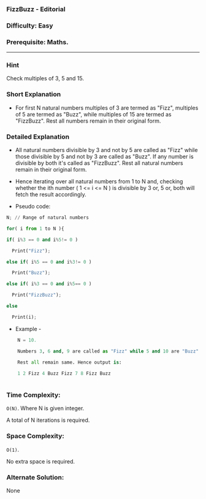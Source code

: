 ### FizzBuzz - Editorial

### Difficulty: Easy

### Prerequisite: Maths.
---
### Hint

Check multiples of 3, 5 and 15.

### Short Explanation

- For first N natural numbers multiples of 3 are termed as "Fizz", multiples of 5 are termed as "Buzz", while multiples of 15 are termed as "FizzBuzz". Rest all numbers remain in their original form.

### Detailed Explanation

- All natural numbers divisible by 3 and not by 5 are called as "Fizz" while those divisible by 5 and not by 3 are called as "Buzz". If any number is divisible by both it's called as "FizzBuzz". Rest all natural numbers remain in their original form.

- Hence iterating over all natural numbers from 1 to N and, checking whether the ith number ( 1 <= i <= N ) is divisible by 3 or, 5 or, both will fetch the result accordingly.

- Pseudo code:

```python
N; // Range of natural numbers

for( i from 1 to N ){

if( i%3 == 0 and i%5!= 0 )

  Print("Fizz");

else if( i%5 == 0 and i%3!= 0 )

  Print("Buzz");

else if( i%3 == 0 and i%5== 0 )

  Print("FizzBuzz");

else

  Print(i);

```

- Example -
```python
    N = 10.

    Numbers 3, 6 and, 9 are called as "Fizz" while 5 and 10 are "Buzz". 
    
    Rest all remain same. Hence output is:

    1 2 Fizz 4 Buzz Fizz 7 8 Fizz Buzz
    
```

### Time Complexity:

`O(N)`. Where N is given integer.

A total of N iterations is required.

### Space Complexity:

`O(1)`.

No extra space is required.

### Alternate Solution:

None

